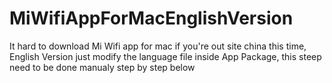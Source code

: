 # MiWifiAppForMacEnglishVersion
It hard to download Mi Wifi app for mac if you're out site china this time, English Version just modify the language file inside App Package, this steep need to be done manualy step by step below 
